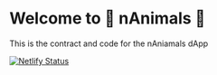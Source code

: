 # Welcome to 🐻 nAnimals 🐻

This is the contract and code for the nAniamals dApp

[![Netlify Status](https://api.netlify.com/api/v1/badges/b6d823ce-9914-4400-b036-993fe5d3b37e/deploy-status)](https://app.netlify.com/sites/pensive-liskov-b69edf/deploys)
